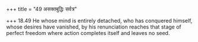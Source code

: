 +++
title = "49 असक्तबुद्धिः सर्वत्र"

+++
18.49 He whose mind is entirely detached, who has conquered himself,
whose desires have vanished, by his renunciation reaches that stage of
perfect freedom where action completes itself and leaves no seed.
